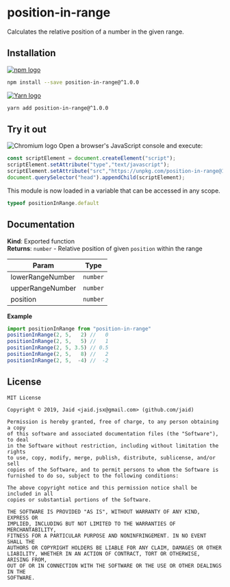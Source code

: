 # position-in-range


Calculates the relative position of a number in the given range.

## Installation
<a href='https://npmjs.com/package/position-in-range'><img alt='npm logo' src='https://github.com/Jaid/action-readme/raw/master/images/base-assets/npm.png'/></a>
```bash
npm install --save position-in-range@^1.0.0
```
<a href='https://yarnpkg.com/package/position-in-range'><img alt='Yarn logo' src='https://github.com/Jaid/action-readme/raw/master/images/base-assets/yarn.png'/></a>
```bash
yarn add position-in-range@^1.0.0
```


## Try it out
<img alt='Chromium logo' src='https://github.com/Jaid/action-readme/raw/master/images/base-assets/browser.png'/>
Open a browser's JavaScript console and execute:

```javascript
const scriptElement = document.createElement("script");
scriptElement.setAttribute("type","text/javascript");
scriptElement.setAttribute("src","https://unpkg.com/position-in-range@1.0.0");
document.querySelector("head").appendChild(scriptElement);
```

This module is now loaded in a variable that can be accessed in any scope.

```javascript
typeof positionInRange.default
```

## Documentation
**Kind**: Exported function  
**Returns**: <code>number</code> - Relative position of given `position` within the range  

| Param | Type |
| --- | --- |
| lowerRangeNumber | <code>number</code> | 
| upperRangeNumber | <code>number</code> | 
| position | <code>number</code> | 

**Example**  
```javascript
import positionInRange from "position-in-range"
positionInRange(2, 5,   2) //   0
positionInRange(2, 5,   5) //   1
positionInRange(2, 5, 3.5) // 0.5
positionInRange(2, 5,   8) //   2
positionInRange(2, 5,  -4) //  -2
```


## License
```text
MIT License

Copyright © 2019, Jaid <jaid.jsx@gmail.com> (github.com/jaid)

Permission is hereby granted, free of charge, to any person obtaining a copy
of this software and associated documentation files (the "Software"), to deal
in the Software without restriction, including without limitation the rights
to use, copy, modify, merge, publish, distribute, sublicense, and/or sell
copies of the Software, and to permit persons to whom the Software is
furnished to do so, subject to the following conditions:

The above copyright notice and this permission notice shall be included in all
copies or substantial portions of the Software.

THE SOFTWARE IS PROVIDED "AS IS", WITHOUT WARRANTY OF ANY KIND, EXPRESS OR
IMPLIED, INCLUDING BUT NOT LIMITED TO THE WARRANTIES OF MERCHANTABILITY,
FITNESS FOR A PARTICULAR PURPOSE AND NONINFRINGEMENT. IN NO EVENT SHALL THE
AUTHORS OR COPYRIGHT HOLDERS BE LIABLE FOR ANY CLAIM, DAMAGES OR OTHER
LIABILITY, WHETHER IN AN ACTION OF CONTRACT, TORT OR OTHERWISE, ARISING FROM,
OUT OF OR IN CONNECTION WITH THE SOFTWARE OR THE USE OR OTHER DEALINGS IN THE
SOFTWARE.
```
